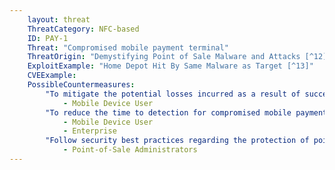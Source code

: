 ```yaml
---
    layout: threat
    ThreatCategory: NFC-based
    ID: PAY-1
    Threat: "Compromised mobile payment terminal"
    ThreatOrigin: "Demystifying Point of Sale Malware and Attacks [^12]"
    ExploitExample: "Home Depot Hit By Same Malware as Target [^13]"
    CVEExample:
    PossibleCountermeasures:
        "To mitigate the potential losses incurred as a result of successful PoS attacks, configure mobile payment services to use accounts with limited funds available for purchases, such as pre-paid cards, maximum transaction amounts, or daily spending limits.":
            - Mobile Device User
        "To reduce the time to detection for compromised mobile payment information, perform regular review of statements for accounts for unauthorized transactions.":
            - Mobile Device User
            - Enterprise
        "Follow security best practices regarding the protection of point-of-sale systems. See __Malware Targeting Point of Sale Systems__ [^42]":
            - Point-of-Sale Administrators
---
```

